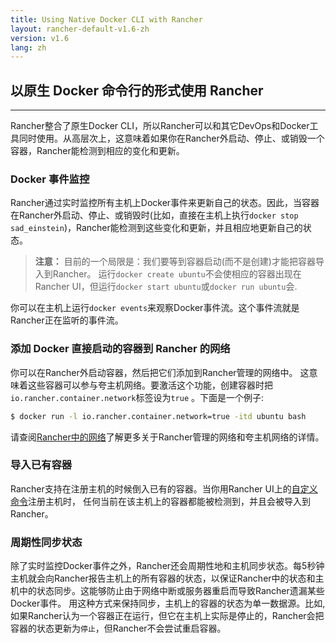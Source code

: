 ```yaml
---
title: Using Native Docker CLI with Rancher
layout: rancher-default-v1.6-zh
version: v1.6
lang: zh
---
```


## 以原生 Docker 命令行的形式使用 Rancher
---

Rancher整合了原生Docker CLI，所以Rancher可以和其它DevOps和Docker工具同时使用。从高层次上，这意味着如果你在Rancher外启动、停止、或销毁一个容器，Rancher能检测到相应的变化和更新。

### Docker 事件监控
Rancher通过实时监控所有主机上Docker事件来更新自己的状态。因此，当容器在Rancher外启动、停止、或销毁时(比如，直接在主机上执行`docker stop sad_einstein`)，Rancher能检测到这些变化和更新，并且相应地更新自己的状态。

> **注意：** 目前的一个局限是：我们要等到容器启动(而不是创建)才能把容器导入到Rancher。 运行`docker create ubuntu`不会使相应的容器出现在Rancher UI，但运行`docker start ubuntu`或`docker run ubuntu`会.

你可以在主机上运行`docker events`来观察Docker事件流。这个事件流就是Rancher正在监听的事件流。

### 添加 Docker 直接启动的容器到 Rancher 的网络

你可以在Rancher外启动容器，然后把它们添加到Rancher管理的网络中。 这意味着这些容器可以参与夸主机网络。要激活这个功能，创建容器时把`io.rancher.container.network`标签设为`true` 。下面是一个例子:

```bash
$ docker run -l io.rancher.container.network=true -itd ubuntu bash
```

请查阅[Rancher中的网络]({{site.baseurl}}/rancher/{{page.version}}/{{page.lang}}/rancher-services/networking/)了解更多关于Rancher管理的网络和夸主机网络的详情。

### 导入已有容器

Rancher支持在注册主机的时候倒入已有的容器。当你用Rancher UI上的[自定义命令]({{site.baseurl}}/rancher/{{page.version}}/{{page.lang}}/hosts/custom/)注册主机时， 任何当前在该主机上的容器都能被检测到，并且会被导入到Rancher。

### 周期性同步状态
除了实时监控Docker事件之外，Rancher还会周期性地和主机同步状态。每5秒钟主机就会向Rancher报告主机上的所有容器的状态，以保证Rancher中的状态和主机中的状态同步。这能够防止由于网络中断或服务器重启而导致Rancher遗漏某些Docker事件。 用这种方式来保持同步，主机上的容器的状态为单一数据源。比如, 如果Rancher认为一个容器正在运行，但它在主机上实际是停止的，Rancher会把容器的状态更新为`停止`，但Rancher不会尝试重启容器。

